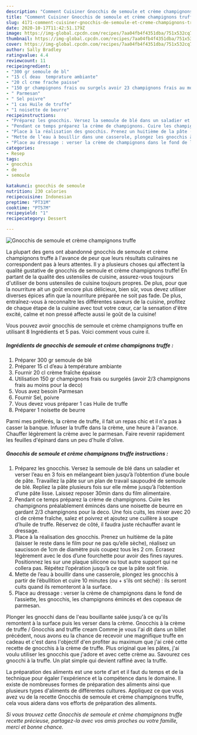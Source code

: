 ```yaml
---
description: "Comment Cuisiner Gnocchis de semoule et crème champignons truffe"
title: "Comment Cuisiner Gnocchis de semoule et crème champignons truffe"
slug: 4171-comment-cuisiner-gnocchis-de-semoule-et-creme-champignons-truffe
date: 2020-10-17T11:42:51.179Z
image: https://img-global.cpcdn.com/recipes/7aa04fb4f4351dba/751x532cq70/gnocchis-de-semoule-et-creme-champignons-truffe-photo-principale-de-la-recette.jpg
thumbnail: https://img-global.cpcdn.com/recipes/7aa04fb4f4351dba/751x532cq70/gnocchis-de-semoule-et-creme-champignons-truffe-photo-principale-de-la-recette.jpg
cover: https://img-global.cpcdn.com/recipes/7aa04fb4f4351dba/751x532cq70/gnocchis-de-semoule-et-creme-champignons-truffe-photo-principale-de-la-recette.jpg
author: Sally Bradley
ratingvalue: 4.4
reviewcount: 11
recipeingredient:
- "300 gr semoule de bl"
- "15 cl deau  temprature ambiante"
- "20 cl crme frache paisse"
- "150 gr champignons frais ou surgels avoir 23 champignons frais au moins pour la deco"
- " Parmesan"
- " Sel poivre"
- "1 cas Huile de truffe"
- "1 noisette de beurre"
recipeinstructions:
- "Préparez les gnocchis. Versez la semoule de blé dans un saladier et verser l’eau en 3 fois en mélangeant bien jusqu’à l’obtention d’une boule de pâte. Travaillez la pâte sur un plan de travail saupoudré de semoule de blé. Repliez la pâte plusieurs fois sur elle même jusqu’à l’obtention d’une pâte lisse. Laissez reposer 30min dans du film alimentaire."
- "Pendant ce temps préparez la crème de champignons. Cuire les champignons préalablement émincés dans une noisette de beurre en gardant 2/3 champignons pour la deco. Une fois cuits, les mixer avec 20 cl de crème fraîche, salez et poivrez et ajoutez une cuillère à soupe d’huile de truffe. Réservez de côté, il faudra juste réchauffer avant le dressage."
- "Place à la réalisation des gnocchis. Prenez un huitième de la pâte (laisser le reste dans le film pour ne pas qu’elle sèche), réalisez un saucisson de 1cm de diamètre puis coupez tous les 2 cm. Écrasez légèrement avec le dos d’une fourchette pour avoir des fines rayures. Positionnez les sur une plaque silicone ou tout autre support qui ne collera pas. Répétez l’opération jusqu’à ce que la pâte soit finie."
- "Mette de l’eau à bouillir dans une casserole, plongez les gnocchis à partir de l’ébullition et cuire 10 minutes (ou + s’ils ont séché) : ils seront cuits quand ils remonteront à la surface."
- "Place au dressage : verser la crème de champignons dans le fond de l’assiette, les gnocchis, les champignons émincés et des copeaux de parmesan."
categories:
- Resep
tags:
- gnocchis
- de
- semoule

katakunci: gnocchis de semoule 
nutrition: 230 calories
recipecuisine: Indonesian
preptime: "PT31M"
cooktime: "PT57M"
recipeyield: "1"
recipecategory: Dessert

---
```



![Gnocchis de semoule et crème champignons truffe](https://img-global.cpcdn.com/recipes/7aa04fb4f4351dba/751x532cq70/gnocchis-de-semoule-et-creme-champignons-truffe-photo-principale-de-la-recette.jpg)

La plupart des gens ont abandonné gnocchis de semoule et crème champignons truffe à l'avance de peur que leurs résultats culinaires ne correspondent pas à leurs attentes. Il y a plusieurs choses qui affectent la qualité gustative de gnocchis de semoule et crème champignons truffe! En partant de la qualité des ustensiles de cuisine, assurez-vous toujours d'utiliser de bons ustensiles de cuisine toujours propres. De plus, pour que la nourriture ait un goût encore plus délicieux, bien sûr, vous devez utiliser diverses épices afin que la nourriture préparée ne soit pas fade. De plus, entraînez-vous à reconnaître les différentes saveurs de la cuisine, profitez de chaque étape de la cuisine avec tout votre cœur, car la sensation d'être excité, calme et non pressé affecte aussi le goût de la cuisine!

<!--inarticleads1-->

Vous pouvez avoir gnocchis de semoule et crème champignons truffe en utilisant 8 Ingrédients et 5 pas. Voici comment vous cuire il.

##### Ingrédients de gnocchis de semoule et crème champignons truffe :

1. Préparer 300 gr semoule de blé
1. Préparer 15 cl d’eau à température ambiante
1. Fournir 20 cl crème fraîche épaisse
1. Utilisation 150 gr champignons frais ou surgelés (avoir 2/3 champignons frais au moins pour la deco)
1. Vous avez besoin  Parmesan
1. Fournir  Sel, poivre
1. Vous devez vous préparer 1 cas Huile de truffe
1. Préparer 1 noisette de beurre


Parmi mes préférés, la crème de truffe, il fait un repas chic et il n&#39;a pas à casser la banque. Infuser la truffe dans la crème, une heure à l&#39;avance. Chauffer légèrement la crème avec le parmesan. Faire revenir rapidement les feuilles d&#39;épinard dans un peu d&#39;huile d&#39;olive. 

<!--inarticleads2-->

##### Gnocchis de semoule et crème champignons truffe instructions :

1. Préparez les gnocchis. Versez la semoule de blé dans un saladier et verser l’eau en 3 fois en mélangeant bien jusqu’à l’obtention d’une boule de pâte. Travaillez la pâte sur un plan de travail saupoudré de semoule de blé. Repliez la pâte plusieurs fois sur elle même jusqu’à l’obtention d’une pâte lisse. Laissez reposer 30min dans du film alimentaire.
1. Pendant ce temps préparez la crème de champignons. Cuire les champignons préalablement émincés dans une noisette de beurre en gardant 2/3 champignons pour la deco. Une fois cuits, les mixer avec 20 cl de crème fraîche, salez et poivrez et ajoutez une cuillère à soupe d’huile de truffe. Réservez de côté, il faudra juste réchauffer avant le dressage.
1. Place à la réalisation des gnocchis. Prenez un huitième de la pâte (laisser le reste dans le film pour ne pas qu’elle sèche), réalisez un saucisson de 1cm de diamètre puis coupez tous les 2 cm. Écrasez légèrement avec le dos d’une fourchette pour avoir des fines rayures. Positionnez les sur une plaque silicone ou tout autre support qui ne collera pas. Répétez l’opération jusqu’à ce que la pâte soit finie.
1. Mette de l’eau à bouillir dans une casserole, plongez les gnocchis à partir de l’ébullition et cuire 10 minutes (ou + s’ils ont séché) : ils seront cuits quand ils remonteront à la surface.
1. Place au dressage : verser la crème de champignons dans le fond de l’assiette, les gnocchis, les champignons émincés et des copeaux de parmesan.


Plonger les gnocchi dans de l&#39;eau bouillante salée jusqu&#39;à ce qu&#39;ils remontent à la surface puis les verser dans la crème. Gnocchis à la crème de truffe / Gnocchis and truffle cream Comme je vous l&#39;ai dit dans un billet précédent, nous avons eu la chance de recevoir une magnifique truffe en cadeau et c&#39;est dans l&#39;objectif d&#39;en profiter au maximum que j&#39;ai créé cette recette de gnocchis à la crème de truffe. Plus original que les pâtes, j&#39;ai voulu utiliser les gnocchis que j&#39;adore et avec cette crème au. Savourez ces gnocchi à la truffe. Un plat simple qui devient raffiné avec la truffe. 

<!--inarticleads1-->

<p>
La préparation des aliments est une sorte d'art et il faut du temps et de la technique pour égaler l'expérience et la compétence dans le domaine. Il existe de nombreuses formes de préparation des aliments ainsi que plusieurs types d'aliments de différentes cultures. Appliquez ce que vous avez vu de la recette Gnocchis de semoule et crème champignons truffe, cela vous aidera dans vos efforts de préparation des aliments.
</p>

<p>
<i>Si vous trouvez cette Gnocchis de semoule et crème champignons truffe recette précieuse, partagez-la avec vos amis proches ou votre famille, merci et bonne chance.</i>
</p>
